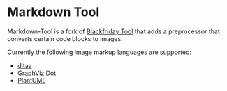 Markdown Tool
=============

Markdown-Tool is a fork of [Blackfriday Tool](https://github.com/russross/blackfriday-tool) that adds a preprocessor that converts certain code blocks to images.

Currently the following image markup languages are supported:

-	[ditaa](https://github.com/stathissideris/ditaa)
-	[GraphViz Dot](http://www.graphviz.org/)
-	[PlantUML](http://plantuml.com/)
